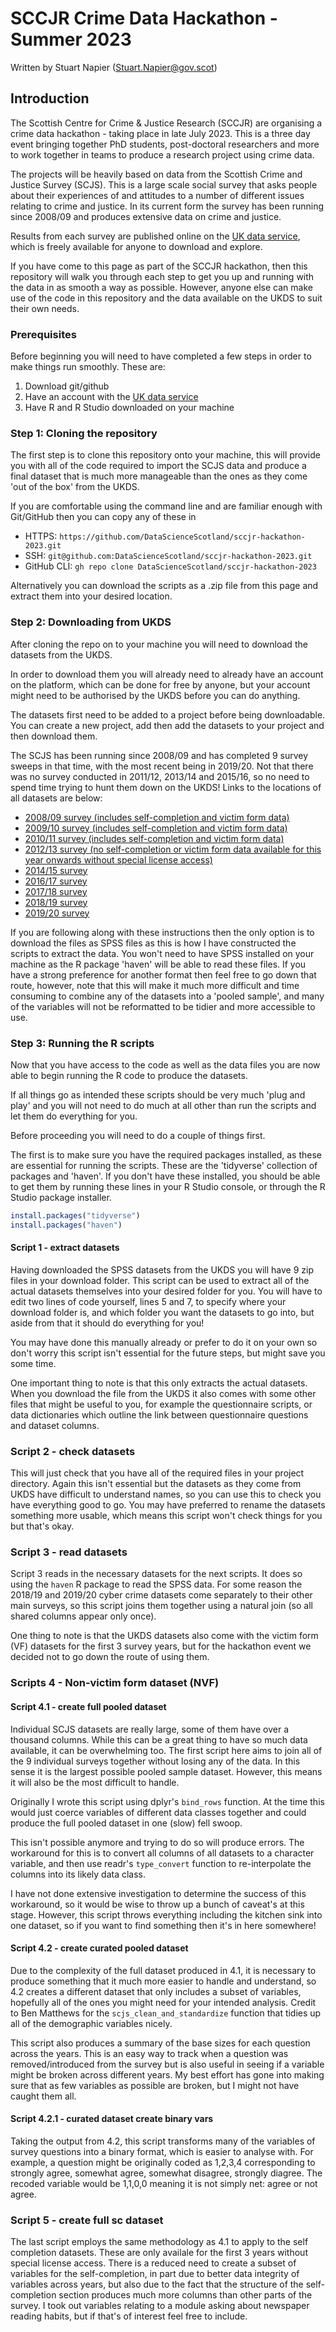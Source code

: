 # SCCJR Crime Data Hackathon - Summer 2023
Written by Stuart Napier (<Stuart.Napier@gov.scot>)

## Introduction

The Scottish Centre for Crime & Justice Research (SCCJR) are organising a crime data hackathon - taking place in late July 2023. This is a three day event bringing together PhD students, post-doctoral researchers and more to work together in teams to produce a research project using crime data.

The projects will be heavily based on data from the Scottish Crime and Justice Survey (SCJS). This is a large scale social survey that asks people about their experiences of and attitudes to a number of different issues relating to crime and justice. In its current form the survey has been running since 2008/09 and produces extensive data on crime and justice. 

Results from each survey are published online on the [UK data service](https://ukdataservice.ac.uk/), which is freely available for anyone to download and explore.

If you have come to this page as part of the SCCJR hackathon, then this repository will walk you through each step to get you up and running with the data in as smooth a way as possible. However, anyone else can make use of the code in this repository and the data available on the UKDS to suit their own needs.


### Prerequisites
Before beginning you will need to have completed a few steps in order to make things run smoothly.
These are:
1. Download git/github
2. Have an account with the [UK data service](https://ukdataservice.ac.uk/)
3. Have R and R Studio downloaded on your machine


### Step 1: Cloning the repository
The first step is to clone this repository onto your machine, this will provide you with all of the code required to import the SCJS data and produce a final dataset that is much more manageable than the ones as they come 'out of the box' from the UKDS. 

If you are comfortable using the command line and are familiar enough with Git/GitHub then you can copy any of these in

* HTTPS: `https://github.com/DataScienceScotland/sccjr-hackathon-2023.git`
* SSH: `git@github.com:DataScienceScotland/sccjr-hackathon-2023.git`
* GitHub CLI: `gh repo clone DataScienceScotland/sccjr-hackathon-2023`

Alternatively you can download the scripts as a .zip file from this page and extract them into your desired location.


### Step 2: Downloading from UKDS
After cloning the repo on to your machine you will need to download the datasets from the UKDS.
 
In order to download them you will already need to already have an account on the platform, which can be done for free by anyone, but your account might need to be authorised by the UKDS before you can do anything.

The datasets first need to be added to a project before being downloadable. You can create a new project, add then add the datasets to your project and then download them.

The SCJS has been running since 2008/09 and has completed 9 survey sweeps in that time, with the most recent being in 2019/20. Not that there was no survey conducted in 2011/12, 2013/14 and 2015/16, so no need to spend time trying to hunt them down on the UKDS! Links to the locations of all datasets are below:

* [2008/09 survey (includes self-completion and victim form data)](https://beta.ukdataservice.ac.uk/datacatalogue/studies/study?id=6362)
* [2009/10 survey (includes self-completion and victim form data)](https://beta.ukdataservice.ac.uk/datacatalogue/studies/study?id=6685)
* [2010/11 survey (includes self-completion and victim form data)](https://beta.ukdataservice.ac.uk/datacatalogue/studies/study?id=7229)
* [2012/13 survey (no self-completion or victim form data available for this year onwards without special license access)](https://beta.ukdataservice.ac.uk/datacatalogue/studies/study?id=7543)
* [2014/15 survey](https://beta.ukdataservice.ac.uk/datacatalogue/studies/study?id=8141)
* [2016/17 survey](https://beta.ukdataservice.ac.uk/datacatalogue/studies/study?id=8365)
* [2017/18 survey](https://beta.ukdataservice.ac.uk/datacatalogue/studies/study?id=8498)
* [2018/19 survey](https://beta.ukdataservice.ac.uk/datacatalogue/studies/study?id=8795)
* [2019/20 survey](https://beta.ukdataservice.ac.uk/datacatalogue/studies/study?id=8799)

If you are following along with these instructions then the only option is to download the files as SPSS files as this is how I have constructed the scripts to extract the data. You won't need to have SPSS installed on your machine as the R package 'haven' will be able to read these files. If you have a strong preference for another format then feel free to go down that route, however, note that this will make it much more difficult and time consuming to combine any of the datasets into a 'pooled sample', and many of the variables will not be reformatted to be tidier and more accessible to use.

### Step 3: Running the R scripts
Now that you have access to the code as well as the data files you are now able to begin running the R code to produce the datasets.

If all things go as intended these scripts should be very much 'plug and play' and you will not need to do much at all other than run the scripts and let them do everything for you.

Before proceeding you will need to do a couple of things first.

The first is to make sure you have the required packages installed, as these are essential for running the scripts. These are the 'tidyverse' collection of packages and 'haven'. If you don't have these installed, you should be able to get them by running these lines in your R Studio console, or through the R Studio package installer.

``` r
install.packages("tidyverse")
install.packages("haven")
```

#### Script 1 - extract datasets

Having downloaded the SPSS datasets from the UKDS you will have 9 zip files in your download folder. This script can be used to extract all of the actual datasets themselves into your desired folder for you. You will have to edit two lines of code yourself, lines 5 and 7, to specify where your download folder is, and which folder you want the datasets to go into, but aside from that it should do everything for you!

You may have done this manually already or prefer to do it on your own so don't worry this script isn't essential for the future steps, but might save you some time. 

One important thing to note is that this only extracts the actual datasets. When you download the file from the UKDS it also comes with some other files that might be useful to you, for example the questionnaire scripts, or data dictionaries which outline the link between questionnaire questions and dataset columns.

### Script 2 - check datasets

This will just check that you have all of the required files in your project directory. Again this isn't essential but the datasets as they come from UKDS have difficult to understand names, so you can use this to check you have everything good to go. You may have preferred to rename the datasets something more usable, which means this script won't check things for you but that's okay.

### Script 3 - read datasets

Script 3 reads in the necessary datasets for the next scripts. It does so using the `haven` R package to read the SPSS data. For some reason the 2018/19 and 2019/20 cyber crime datasets come separately to their other main surveys, so this script joins them together using a natural join (so all shared columns appear only once).

One thing to note is that the UKDS datasets also come with the victim form (VF) datasets for the first 3 survey years, but for the hackathon event we decided not to go down the route of using them.

### Scripts 4 - Non-victim form dataset (NVF)
#### Script 4.1 - create full pooled dataset

Individual SCJS datasets are really large, some of them have over a thousand columns. While this can be a great thing to have so much data available, it can be overwhelming too. The first script here aims to join all of the 9 individual surveys together without losing any of the data. In this sense it is the largest possible pooled sample dataset. However, this means it will also be the most difficult to handle.

Originally I wrote this script using dplyr's `bind_rows` function. At the time this would just coerce variables of different data classes together and could produce the full pooled dataset in one (slow) fell swoop. 

This isn't possible anymore and trying to do so will produce errors. The workaround for this is to convert all columns of all datasets to a character variable, and then use readr's `type_convert` function to re-interpolate the columns into its likely data class.

I have not done extensive investigation to determine the success of this workaround, so it would be wise to throw up a bunch of caveat's at this stage. However, this script throws everything including the kitchen sink into one dataset, so if you want to find something then it's in here somewhere!

#### Script 4.2 - create curated pooled dataset

Due to the complexity of the full dataset produced in 4.1, it is necessary to produce something that it much more easier to handle and understand, so 4.2 creates a different dataset that only includes a subset of variables, hopefully all of the ones you might need for your intended analysis.
Credit to Ben Matthews for the `scjs_clean_and_standardize` function that tidies up all of the demographic variables nicely.

This script also produces a summary of the base sizes for each question across the years. This is an easy way to track when a question was removed/introduced from the survey but is also useful in seeing if a variable might be broken across different years. My best effort has gone into making sure that as few variables as possible are broken, but I might not have caught them all.

#### Script 4.2.1 - curated dataset create binary vars
Taking the output from 4.2, this script transforms many of the variables of survey questions into a binary format, which is easier to analyse with. For example, a question might be originally coded as 1,2,3,4 corresponding to strongly agree, somewhat agree, somewhat disagree, strongly diagree. The recoded variable would be 1,1,0,0 meaning it is not simply net: agree or not agree.

### Script 5 - create full sc dataset
The last script employs the same methodology as 4.1 to apply to the self completion datasets. These are only availale for the first 3 years without special license access. There is a reduced need to create a subset of variables for the self-completion, in part due to better data integrity of variables across years, but also due to the fact that the structure of the self-completion section produces much more columns than other parts of the survey. I took out variables relating to a module asking about newspaper reading habits, but if that's of interest feel free to include.

